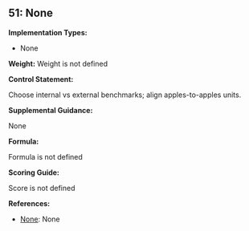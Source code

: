 ## 51: None

**Implementation Types:**
 
- None

**Weight:** Weight is not defined

**Control Statement:**

Choose internal vs external benchmarks; align apples-to-apples units.

**Supplemental Guidance:**

None

**Formula:**

Formula is not defined

**Scoring Guide:**

Score is not defined

**References:**

- [None](None): None
